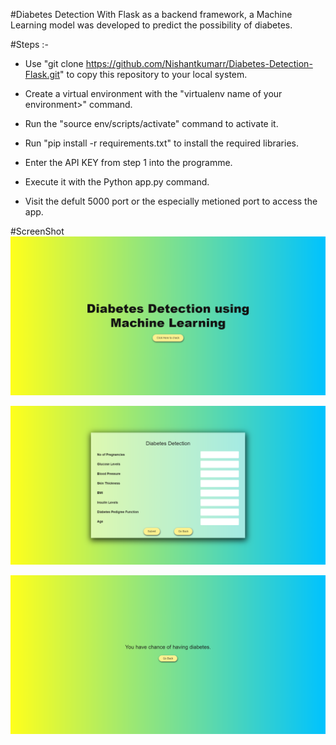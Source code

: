 #Diabetes Detection 
With Flask as a backend framework, a Machine Learning model was developed to predict the possibility of diabetes.

#Steps :- 
- Use "git clone https://github.com/Nishantkumarr/Diabetes-Detection-Flask.git" to copy this repository to your local system.

- Create a virtual environment with the "virtualenv name of your environment>" command.

- Run the "source env/scripts/activate" command to activate it.

- Run "pip install -r requirements.txt" to install the required libraries.

- Enter the API KEY from step 1 into the programme.

- Execute it with the Python app.py command.

- Visit the defult 5000 port or the especially metioned port to access the app.


#ScreenShot
![Home](https://github.com/Nishantkumarr/Diabetes-Detection-Flask/blob/main/static/Pictures/main.png "Home")

![Predict](https://github.com/Nishantkumarr/Diabetes-Detection-Flask/blob/main/static/Pictures/predict.png "Predict")


![Outcome](https://github.com/Nishantkumarr/Diabetes-Detection-Flask/blob/main/static/Pictures/outcome.png "Outcome")

